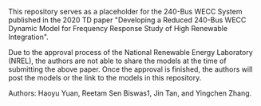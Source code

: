 This repository serves as a placeholder for the 240-Bus WECC System published in the 2020 TD paper "Developing a Reduced 240-Bus WECC Dynamic Model for Frequency Response Study of High Renewable Integration".

Due to the approval process of the National Renewable Energy Laboratory (NREL), the authors are not able to share the models at the time of submitting the above paper. Once the approval is finished, the authors will post the models or the link to the models in this repository.

Authors: Haoyu Yuan, Reetam Sen Biswas1, Jin Tan, and Yingchen Zhang.
